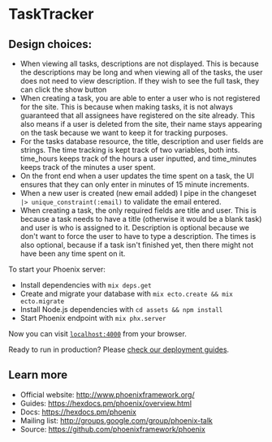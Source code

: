 # TaskTracker

## Design choices:
  * When viewing all tasks, descriptions are not displayed. This is because the descriptions may be long and when viewing all of the tasks, the user does not need to view description. If they wish to see the full task, they can click the show button
  * When creating a task, you are able to enter a user who is not registered for the site. This is because when making tasks, it is not always guaranteed that all assignees have registered on the site already. This also means if a user is deleted from the site, their name stays appearing on the task because we want to keep it for tracking purposes.
  * For the tasks database resource, the title, description and user fields are strings. The time tracking is kept track of two variables, both ints. time_hours keeps track of the hours a user inputted, and time_minutes keeps track of the minutes a user spent.
  * On the front end when a user updates the time spent on a task, the UI ensures that they can only enter in minutes of 15 minute increments.
  * When a new user is created (new email added) I pipe in the changeset `|> unique_constraint(:email)` to validate the email entered.
  * When creating a task, the only required fields are title and user. This is because a task needs to have a title (otherwise it would be a blank task) and user is who is assigned to it. Description is optional because we don't want to force the user to have to type a description. The times is also optional, because if a task isn't finished yet, then there might not have been any time spent on it. 


To start your Phoenix server:

  * Install dependencies with `mix deps.get`
  * Create and migrate your database with `mix ecto.create && mix ecto.migrate`
  * Install Node.js dependencies with `cd assets && npm install`
  * Start Phoenix endpoint with `mix phx.server`

Now you can visit [`localhost:4000`](http://localhost:4000) from your browser.

Ready to run in production? Please [check our deployment guides](https://hexdocs.pm/phoenix/deployment.html).

## Learn more

  * Official website: http://www.phoenixframework.org/
  * Guides: https://hexdocs.pm/phoenix/overview.html
  * Docs: https://hexdocs.pm/phoenix
  * Mailing list: http://groups.google.com/group/phoenix-talk
  * Source: https://github.com/phoenixframework/phoenix
